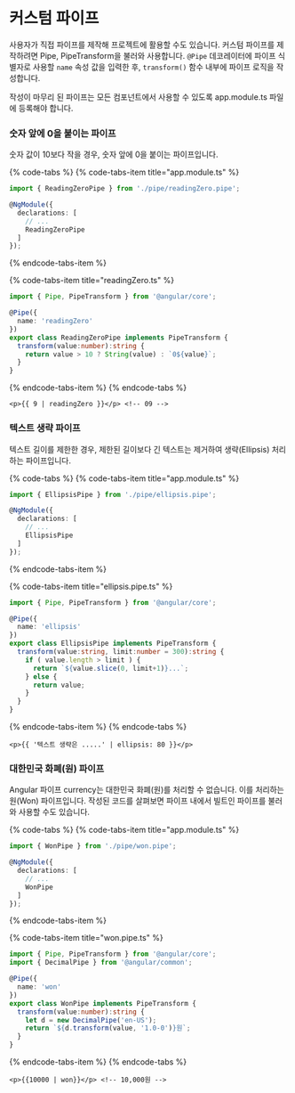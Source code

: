 # 커스텀 파이프

사용자가 직접 파이프를 제작해 프로젝트에 활용할 수도 있습니다. 커스텀 파이프를 제작하려면 Pipe, PipeTransform을 불러와 사용합니다. `@Pipe` 데코레이터에 파이프 식별자로 사용할 `name` 속성 값을 입력한 후, `transform()` 함수 내부에 파이프 로직을 작성합니다. 

작성이 마무리 된 파이프는 모든 컴포넌트에서 사용할 수 있도록 app.module.ts 파일에 등록해야 합니다.

### 숫자 앞에 0을 붙이는 파이프

숫자 값이 10보다 작을 경우, 숫자 앞에 0을 붙이는 파이프입니다.

{% code-tabs %}
{% code-tabs-item title="app.module.ts" %}
```typescript
import { ReadingZeroPipe } from './pipe/readingZero.pipe';

@NgModule({
  declarations: [
    // ...
    ReadingZeroPipe
  ]
});
```
{% endcode-tabs-item %}

{% code-tabs-item title="readingZero.ts" %}
```typescript
import { Pipe, PipeTransform } from '@angular/core';

@Pipe({
  name: 'readingZero'
})
export class ReadingZeroPipe implements PipeTransform {
  transform(value:number):string {
    return value > 10 ? String(value) : `0${value}`;
  }
}
```
{% endcode-tabs-item %}
{% endcode-tabs %}

```markup
<p>{{ 9 | readingZero }}</p> <!-- 09 -->
```

### 텍스트 생략 파이프

텍스트 길이를 제한한 경우, 제한된 길이보다 긴 텍스트는 제거하여 생략\(Ellipsis\) 처리하는 파이프입니다.

{% code-tabs %}
{% code-tabs-item title="app.module.ts" %}
```typescript
import { EllipsisPipe } from './pipe/ellipsis.pipe';

@NgModule({
  declarations: [
    // ...
    EllipsisPipe
  ]
});
```
{% endcode-tabs-item %}

{% code-tabs-item title="ellipsis.pipe.ts" %}
```typescript
import { Pipe, PipeTransform } from '@angular/core';

@Pipe({
  name: 'ellipsis'
})
export class EllipsisPipe implements PipeTransform {
  transform(value:string, limit:number = 300):string {
    if ( value.length > limit ) {
      return `${value.slice(0, limit+1)}...`;
    } else {
      return value;
    }
  }
}
```
{% endcode-tabs-item %}
{% endcode-tabs %}

```markup
<p>{{ '텍스트 생략은 .....' | ellipsis: 80 }}</p>
```

### 대한민국 화폐\(원\) 파이프

Angular 파이프 currency는 대한민국 화폐\(원\)를 처리할 수 없습니다. 이를 처리하는 원\(Won\) 파이프입니다. 작성된 코드를 살펴보면 파이프 내에서 빌트인 파이프를 불러와 사용할 수도 있습니다.

{% code-tabs %}
{% code-tabs-item title="app.module.ts" %}
```typescript
import { WonPipe } from './pipe/won.pipe';

@NgModule({
  declarations: [
    // ...
    WonPipe
  ]
});
```
{% endcode-tabs-item %}

{% code-tabs-item title="won.pipe.ts" %}
```typescript
import { Pipe, PipeTransform } from '@angular/core';
import { DecimalPipe } from '@angular/common';

@Pipe({
  name: 'won'
})
export class WonPipe implements PipeTransform {
  transform(value:number):string {
    let d = new DecimalPipe('en-US');
    return `${d.transform(value, '1.0-0')}원`;
  }
}
```
{% endcode-tabs-item %}
{% endcode-tabs %}

```markup
<p>{{10000 | won}}</p> <!-- 10,000원 -->
```

